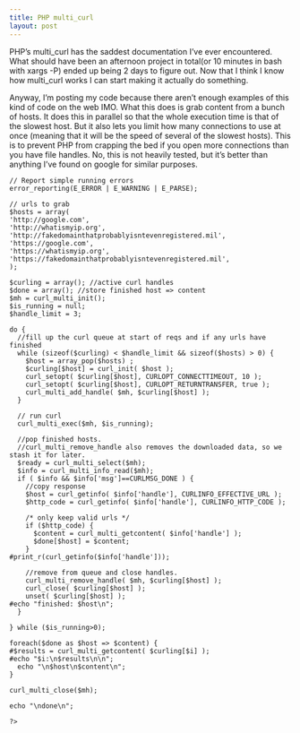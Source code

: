```yaml
---
title: PHP multi_curl
layout: post
---
```


PHP’s multi_curl has the saddest documentation I’ve ever encountered. What should have been an afternoon project in total(or 10 minutes in bash with xargs -P) ended up being 2 days to figure out. Now that I think I know how multi_curl works I can start making it actually do something.

Anyway, I’m posting my code because there aren’t enough examples of this kind of code on the web IMO. What this does is grab content from a bunch of hosts. It does this in parallel so that the whole execution time is that of the slowest host. But it also lets you limit how many connections to use at once (meaning that it will be the speed of several of the slowest hosts). This is to prevent PHP from crapping the bed if you open more connections than you have file handles. No, this is not heavily tested, but it’s better than anything I’ve found on google for similar purposes.

```
// Report simple running errors
error_reporting(E_ERROR | E_WARNING | E_PARSE);

// urls to grab
$hosts = array(
'http://google.com',
'http://whatismyip.org',
'http://fakedomainthatprobablyisntevenregistered.mil',
'https://google.com',
'https://whatismyip.org',
'https://fakedomainthatprobablyisntevenregistered.mil',
);

$curling = array(); //active curl handles
$done = array(); //store finished host => content
$mh = curl_multi_init();
$is_running = null;
$handle_limit = 3;

do {
  //fill up the curl queue at start of reqs and if any urls have finished
  while (sizeof($curling) < $handle_limit && sizeof($hosts) > 0) {
    $host = array_pop($hosts) ;
    $curling[$host] = curl_init( $host );
    curl_setopt( $curling[$host], CURLOPT_CONNECTTIMEOUT, 10 );
    curl_setopt( $curling[$host], CURLOPT_RETURNTRANSFER, true );
    curl_multi_add_handle( $mh, $curling[$host] );
  }

  // run curl
  curl_multi_exec($mh, $is_running);

  //pop finished hosts.
  //curl_multi_remove_handle also removes the downloaded data, so we stash it for later.
  $ready = curl_multi_select($mh);
  $info = curl_multi_info_read($mh);
  if ( $info && $info['msg']==CURLMSG_DONE ) {
    //copy response
    $host = curl_getinfo( $info['handle'], CURLINFO_EFFECTIVE_URL );
    $http_code = curl_getinfo( $info['handle'], CURLINFO_HTTP_CODE );

    /* only keep valid urls */
    if ($http_code) {
      $content = curl_multi_getcontent( $info['handle'] );
      $done[$host] = $content;
    }
#print_r(curl_getinfo($info['handle']));

    //remove from queue and close handles.
    curl_multi_remove_handle( $mh, $curling[$host] );
    curl_close( $curling[$host] );
    unset( $curling[$host] );
#echo "finished: $host\n";
  }

} while ($is_running>0);

foreach($done as $host => $content) {
#$results = curl_multi_getcontent( $curling[$i] );
#echo "$i:\n$results\n\n";
  echo "\n$host\n$content\n";
}

curl_multi_close($mh);

echo "\ndone\n";

?>

```
